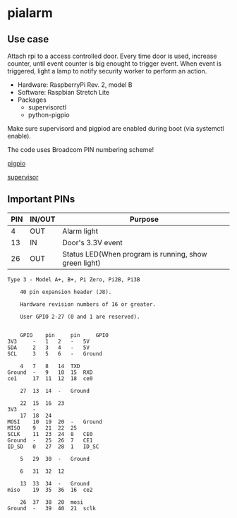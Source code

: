 # pialarm

## Use case

Attach rpi to a access controlled door. Every time door is used, increase counter, until event counter is big enought to trigger event. When event is triggered, light a lamp to notify security worker to perform an action.

- Hardware: RaspberryPi Rev. 2, model B
- Software: Raspbian Stretch Lite
- Packages
  - supervisorctl
  - python-pigpio
  
Make sure supervisord and pigpiod are enabled during boot (via systemctl enable).

The code uses Broadcom PIN numbering scheme!

[pigpio](http://abyz.me.uk/rpi/pigpio/python.html)

[supervisor](http://supervisord.org/)

## Important PINs

|PIN|IN/OUT|Purpose|
|---|------|-------|
|4  |OUT   |Alarm light|
|13 |IN    |Door's 3.3V event|
|26 |OUT   |Status LED(When program is running, show green light)|


```
Type 3 - Model A+, B+, Pi Zero, Pi2B, Pi3B

    40 pin expansion header (J8).

    Hardware revision numbers of 16 or greater.

    User GPIO 2-27 (0 and 1 are reserved).


	GPIO 	pin 	pin 	GPIO 	
3V3 	- 	1 	2 	- 	5V
SDA 	2 	3 	4 	- 	5V
SCL 	3 	5 	6 	- 	Ground

	4 	7 	8 	14 	TXD
Ground 	- 	9 	10 	15 	RXD
ce1 	17 	11 	12 	18 	ce0

	27 	13 	14 	- 	Ground

	22 	15 	16 	23 	
3V3 	-
	17 	18 	24 	
MOSI 	10 	19 	20 	- 	Ground
MISO 	9 	21 	22 	25 	
SCLK 	11 	23 	24 	8 	CE0
Ground 	- 	25 	26 	7 	CE1
ID_SD 	0 	27 	28 	1 	ID_SC

	5 	29 	30 	- 	Ground

	6 	31 	32 	12 	

	13 	33 	34 	- 	Ground
miso 	19 	35 	36 	16 	ce2

	26 	37 	38 	20 	mosi
Ground 	- 	39 	40 	21 	sclk
```
